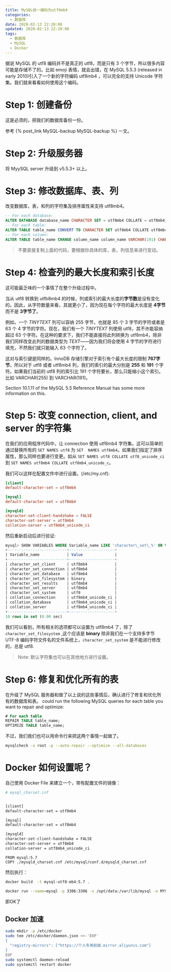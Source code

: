 ```yaml
---
title: MySQL统一编码为utf8mb4
categories:
  - 数据库
date: 2020-02-13 22:20:00
updated: 2020-02-13 22:20:00
tags: 
  - 数据库
  - MySQL
  - Docker
---
```

据说 MySQL 的 utf8 编码并不是真正的 utf8，而是只有 3 个字节，所以很多内容可能是存储不了的。比如 emoji 表情，就会出错，在 MySQL 5.5.3 (released in early 2010)引入了一个新的字符编码 utf8mb4 ，可以完全的支持 Unicode 字符集。我们就来看看如何使用这个编码。
<!--more-->

# Step 1: 创建备份
这是必须的，把我们的数据库备份一份。

参考 {% post_link MySQL-backup MySQL-backup %} 一文。

# Step 2: 升级服务器

将 MyySQL server 升级到 v5.5.3+ 以上。

# Step 3: 修改数据库、表、列

改变数据库，表，和列的字符集及排序属性来支持 utf8mb4。


```sql
-- For each database:
ALTER DATABASE database_name CHARACTER SET = utf8mb4 COLLATE = utf8mb4_unicode_ci;
-- For each table:
ALTER TABLE table_name CONVERT TO CHARACTER SET utf8mb4 COLLATE utf8mb4_unicode_ci;
-- For each column:
ALTER TABLE table_name CHANGE column_name column_name VARCHAR(191) CHARACTER SET utf8mb4 COLLATE utf8mb4_unicode_ci;
```

> 不要直接复制上面的代码，要根据你具体的库，表，列信息来进行变动。

# Step 4: 检查列的最大长度和索引长度

这可能最乏味的一个事情了在整个升级过程中。

当从 utf8 转换到 utfb8mb4 的时候，列或索引的最大长度的**字节数**是没有变化的。因此，从字符数量来看，其就更小了，因为现在每个字符的最大长度是 **4字节** 而不是 **3字节了**。

例如，一个 *TINYTEXT* 列可以容纳 255 字节，也就是 85 个 3 字节的字符或者是 63 个 4 字节的字符。现在，我们有一个 *TINYTEXT* 列使用 utf8，其不许能容纳超过 63 个字符。在这种的要求下，我们不能直接将此列转换为 utf8mb4，除非我们同样改变此列的数据类型为 *TEXT*——因为我们将会使用 4 字节的字符进行填充，不然我们就只能输入 63 个字符了。

这对与索引键是同样的。InnoDB 存储引擎对于索引有个最大长度的限制 **767字节**，所以对于 utf8 或者 utf8mb4 列，我们的索引的最大分别是 **255** 和 **191** 个字符。如果我们当前的 utf8 列的索引比 191 个字符要长，那么只能缩小这个索引。比如 VARCHAR(255) 到 VARCHAR(191)。


Section 10.1.11 of the MySQL 5.5 Reference Manual has some more information on this.

# Step 5: 改变 connection, client, and server 的字符集

在我们的应用程序代码中，让 connection 使用  utf8mb4 字符集。这可以简单的通过替换所有的 `SET NAMES utf8` 为 `SET  NAMES utf8mb4`。如果我们指定了排序属性，那么同样也要进行变更。如从 ` SET NAMES utf8 COLLATE utf8_unicode_ci ` 到 `SET NAMES utf8mb4 COLLATE utf8mb4_unicode_c`。

我们可以这样在配置文件中进行设置。(/etc/my.cnf):

```cnf
[client]
default-character-set = utf8mb4

[mysql]
default-character-set = utf8mb4

[mysqld]
character-set-client-handshake = FALSE
character-set-server = utf8mb4
collation-server = utf8mb4_unicode_ci
```

然后重新启动后进行验证:

```sql
mysql> SHOW VARIABLES WHERE Variable_name LIKE 'character\_set\_%' OR Variable_name LIKE 'collation%';
+--------------------------+--------------------+
| Variable_name            | Value              |
+--------------------------+--------------------+
| character_set_client     | utf8mb4            |
| character_set_connection | utf8mb4            |
| character_set_database   | utf8mb4            |
| character_set_filesystem | binary             |
| character_set_results    | utf8mb4            |
| character_set_server     | utf8mb4            |
| character_set_system     | utf8               |
| collation_connection     | utf8mb4_unicode_ci |
| collation_database       | utf8mb4_unicode_ci |
| collation_server         | utf8mb4_unicode_ci |
+--------------------------+--------------------+
10 rows in set (0.00 sec)
```

我们可以看到，所有相关的选项都可以设置为 utf8mb4 了，除了 `character_set_filesystem` ,这个应该是 **binary** 除非我们在一个支持多字节 UTF-8 编码字符文件名的文件系统上，`character_set_system`  是不能进行修改的，总是 utf8.

>Note: 默认字符集也可以在其他地方进行设置。

# Step 6: 修复和优化所有的表

在升级了 MySQL 服务器和做了以上说的这些事情后，确认进行了修复和优化所有的数据库和表。
could run the following MySQL queries for each table you want to repair and optimize:

```sql
# For each table
REPAIR TABLE table_name;
OPTIMIZE TABLE table_name;
```
不过，我们我们也可以用命令行来把这两个事情一起做了。

```sh
mysqlcheck -u root -p --auto-repair --optimize --all-databases
```

# Docker 如何设置呢？

自己使用 Docker File 来建立一个，带有配置文件的镜像：

```sh
# mysql_charset.cnf


[client]
default-character-set = utf8mb4

[mysql]
default-character-set = utf8mb4

[mysqld]
character-set-client-handshake = FALSE
character-set-server = utf8mb4
collation-server = utf8mb4_unicode_ci

```

```
FROM mysql:5.7
COPY ./mysqld_charset.cnf /etc/mysql/conf.d/mysqld_charset.cnf
```
然后执行：

```sh
docker build  -t mysql-utf8-mb4:5.7 .
```

```sh
docker run --name=mysql -p 3306:3306 -v /opt/data:/var/lib/mysql -e MYSQL_ROOT_PASSWORD='wouinibaba' -d mysql-utf8-mb4:5.7
```

即OK了

## Docker 加速

```sh
sudo mkdir -p /etc/docker
sudo tee /etc/docker/daemon.json <<-'EOF'
{
  "registry-mirrors": ["https://个人专用前缀.mirror.aliyuncs.com"]
}
EOF
sudo systemctl daemon-reload
sudo systemctl restart docker
```

